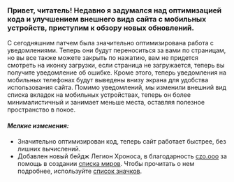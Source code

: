 ### Привет, читатель! Недавно я задумался над оптимизацией кода и улучшением внешнего вида сайта с мобильных устройств, приступим к обзору новых обновлений.

С сегодняшним патчем была значительно оптимизирована работа с уведомлениями. Теперь они будут переноситься за вами по страницам, но вы все также можете закрыть по нажатию, вам не придется смотреть на иконку загрузки, если страница не загружается, теперь вы получите уведомление об ошибке. Кроме этого, теперь уведомления на мобильных телефонах будут выведены внизу экрана для удобства использования сайта. Помимо уведомлений, мы изменили внешний вид списка вкладок на мобильных устройствах, теперь он более минималистичный и занимает меньше места, оставляя полезное пространство в покое.

#### *Мелкие изменения:*
- Значительно оптимизирован код, теперь сайт работает быстрее, без лишних вычислений.
- Добавлен новый бейдж Легион Хроноса, в благодарность [czo.ooo](https://trainingchecker.vercel.app/player?nickname=czo.ooo) за помощь в создании [списка миров](https://trainingchecker.vercel.app/worldlist). Чтобы прочитать о нем подробнее, используйте [список значков](https://trainingchecker.vercel.app/badges).